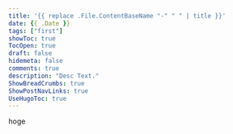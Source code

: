 ```yaml
---
title: '{{ replace .File.ContentBaseName "-" " " | title }}'
date: {{ .Date }}
tags: ["first"]
showToc: true
TocOpen: true
draft: false
hidemeta: false
comments: true
description: "Desc Text."
ShowBreadCrumbs: true
ShowPostNavLinks: true
UseHugoToc: true
---
```


hoge
